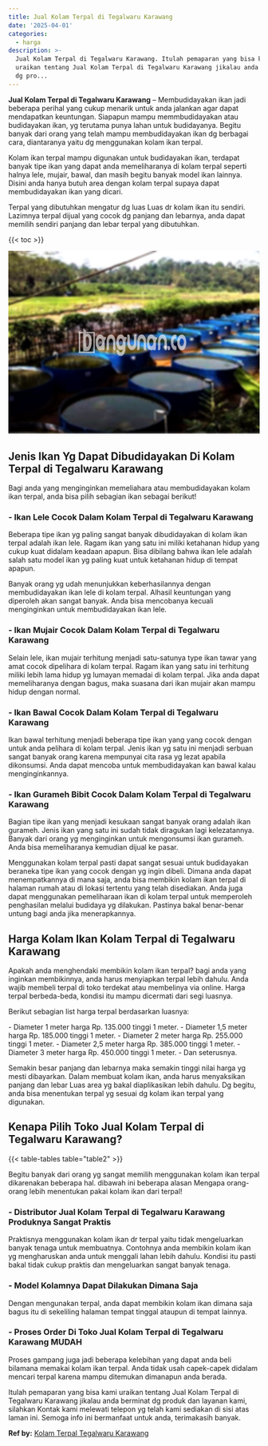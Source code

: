 ```yaml
---
title: Jual Kolam Terpal di Tegalwaru Karawang
date: '2025-04-01'
categories:
  - harga
description: >-
  Jual Kolam Terpal di Tegalwaru Karawang. Itulah pemaparan yang bisa kami
  uraikan tentang Jual Kolam Terpal di Tegalwaru Karawang jikalau anda berminat
  dg pro...
---
```


**Jual Kolam Terpal di Tegalwaru Karawang** – Membudidayakan ikan jadi beberapa perihal yang cukup menarik untuk anda jalankan agar dapat mendapatkan keuntungan. Siapapun mampu memmbudidayakan atau budidayakan ikan, yg terutama punya lahan untuk budidayanya. Begitu banyak dari orang yang telah mampu membudidayakan ikan dg berbagai cara, diantaranya yaitu dg menggunakan kolam ikan terpal.

Kolam ikan terpal mampu digunakan untuk budidayakan ikan, terdapat banyak tipe ikan yang dapat anda memeliharanya di kolam terpal seperti halnya lele, mujair, bawal, dan masih begitu banyak model ikan lainnya. Disini anda hanya butuh area dengan kolam terpal supaya dapat membudidayakan ikan yang dicari.

Terpal yang dibutuhkan mengatur dg luas Luas dr kolam ikan itu sendiri. Lazimnya terpal dijual yang cocok dg panjang dan lebarnya, anda dapat memilih sendiri panjang dan lebar terpal yang dibutuhkan.

{{< toc >}}

![Jual Kolam Terpal di Tegalwaru Karawang](/images/jual-kolam-terpal-08.png)

## Jenis Ikan Yg Dapat Dibudidayakan Di Kolam Terpal di Tegalwaru Karawang

Bagi anda yang menginginkan memeliahara atau membudidayakan kolam ikan terpal, anda bisa pilih sebagian ikan sebagai berikut!

### \- Ikan Lele Cocok Dalam Kolam Terpal di Tegalwaru Karawang

Beberapa tipe ikan yg paling sangat banyak dibudidayakan di kolam ikan terpal adalah ikan lele. Ragam ikan yang satu ini miliki ketahanan hidup yang cukup kuat didalam keadaan apapun. Bisa dibilang bahwa ikan lele adalah salah satu model ikan yg paling kuat untuk ketahanan hidup di tempat apapun.

Banyak orang yg udah menunjukkan keberhasilannya dengan membudidayakan ikan lele di kolam terpal. Alhasil keuntungan yang diperoleh akan sangat banyak. Anda bisa mencobanya kecuali menginginkan untuk membudidayakan ikan lele.

### \- Ikan Mujair Cocok Dalam Kolam Terpal di Tegalwaru Karawang

Selain lele, ikan mujair terhitung menjadi satu-satunya type ikan tawar yang amat cocok dipelihara di kolam terpal. Ragam ikan yang satu ini terhitung miliki lebih lama hidup yg lumayan memadai di kolam terpal. Jika anda dapat memeliharanya dengan bagus, maka suasana dari ikan mujair akan mampu hidup dengan normal.

### \- Ikan Bawal Cocok Dalam Kolam Terpal di Tegalwaru Karawang

Ikan bawal terhitung menjadi beberapa tipe ikan yang yang cocok dengan untuk anda pelihara di kolam terpal. Jenis ikan yg satu ini menjadi serbuan sangat banyak orang karena mempunyai cita rasa yg lezat apabila dikonsumsi. Anda dapat mencoba untuk membudidayakan kan bawal kalau menginginkannya.

### \- Ikan Gurameh Bibit Cocok Dalam Kolam Terpal di Tegalwaru Karawang

Bagian tipe ikan yang menjadi kesukaan sangat banyak orang adalah ikan gurameh. Jenis ikan yang satu ini sudah tidak diragukan lagi kelezatannya. Banyak dari orang yg menginginkan untuk mengonsumsi ikan gurameh. Anda bisa memeliharanya kemudian dijual ke pasar.

Menggunakan kolam terpal pasti dapat sangat sesuai untuk budidayakan beraneka tipe ikan yang cocok dengan yg ingin dibeli. Dimana anda dapat menempatkannya di mana saja, anda bisa membikin kolam ikan terpal di halaman rumah atau di lokasi tertentu yang telah disediakan. Anda juga dapat menggunakan pemeliharaan ikan di kolam terpal untuk memperoleh penghasilan melalui budidaya yg dilakukan. Pastinya bakal benar-benar untung bagi anda jika menerapkannya.

## Harga Kolam Ikan Kolam Terpal di Tegalwaru Karawang

Apakah anda menghendaki membikin kolam ikan terpal? bagi anda yang inginkan membikinnya, anda harus menyiapkan terpal lebih dahulu. Anda wajib membeli terpal di toko terdekat atau membelinya via online. Harga terpal berbeda-beda, kondisi itu mampu dicermati dari segi luasnya.

Berikut sebagian list harga terpal berdasarkan luasnya:

\- Diameter 1 meter harga Rp. 135.000 tinggi 1 meter. - Diameter 1,5 meter harga Rp. 185.000 tinggi 1 meter. - Diameter 2 meter harga Rp. 255.000 tinggi 1 meter. - Diameter 2,5 meter harga Rp. 385.000 tinggi 1 meter. - Diameter 3 meter harga Rp. 450.000 tinggi 1 meter. - Dan seterusnya.

Semakin besar panjang dan lebarnya maka semakin tinggi nilai harga yg mesti dibayarkan. Dalam membuat kolam ikan, anda harus menyaksikan panjang dan lebar Luas area yg bakal diaplikasikan lebih dahulu. Dg begitu, anda bisa menentukan terpal yg sesuai dg kolam ikan terpal yang digunakan.

## Kenapa Pilih Toko Jual Kolam Terpal di Tegalwaru Karawang?

{{< table-tables table="table2" >}}

Begitu banyak dari orang yg sangat memilih menggunakan kolam ikan terpal dikarenakan beberapa hal. dibawah ini beberapa alasan Mengapa orang-orang lebih menentukan pakai kolam ikan dari terpal!

### \- Distributor Jual Kolam Terpal di Tegalwaru Karawang Produknya Sangat Praktis

Praktisnya menggunakan kolam ikan dr terpal yaitu tidak mengeluarkan banyak tenaga untuk membuatnya. Contohnya anda membikin kolam ikan yg mengharuskan anda untuk menggali lahan lebih dahulu. Kondisi itu pasti bakal tidak cukup praktis dan mengeluarkan sangat banyak tenaga.

### \- Model Kolamnya Dapat Dilakukan Dimana Saja

Dengan mengunakan terpal, anda dapat membikin kolam ikan dimana saja bagus itu di sekeliling halaman tempat tinggal ataupun di tempat lainnya.

### \- Proses Order Di Toko Jual Kolam Terpal di Tegalwaru Karawang MUDAH

Proses gampang juga jadi beberapa kelebihan yang dapat anda beli bilamana memakai kolam ikan terpal. Anda tidak usah capek-capek didalam mencari terpal karena mampu ditemukan dimanapun anda berada.

Itulah pemaparan yang bisa kami uraikan tentang Jual Kolam Terpal di Tegalwaru Karawang jikalau anda berminat dg produk dan layanan kami, silahkan Kontak kami melewati telepon yg telah kami sediakan di sisi atas laman ini. Semoga info ini bermanfaat untuk anda, terimakasih banyak.

**Ref by:** [Kolam Terpal Tegalwaru Karawang](https://id.wikipedia.org/wiki/Kolam)
